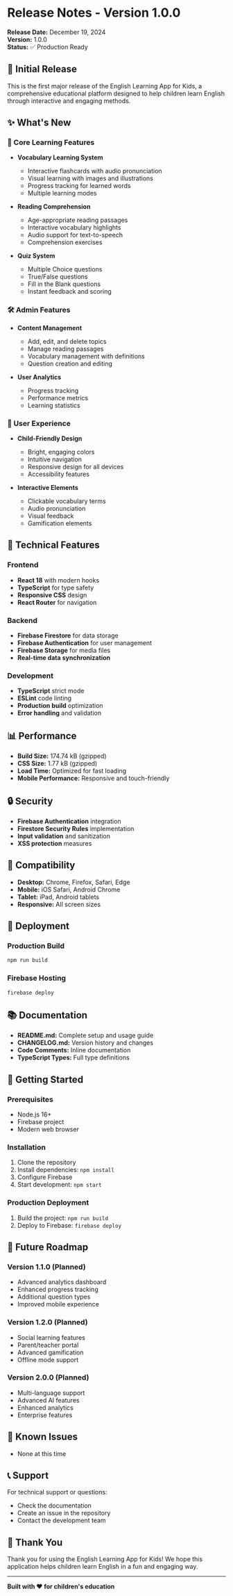 # Release Notes - Version 1.0.0

**Release Date:** December 19, 2024  
**Version:** 1.0.0  
**Status:** ✅ Production Ready

## 🎉 Initial Release

This is the first major release of the English Learning App for Kids, a comprehensive educational platform designed to help children learn English through interactive and engaging methods.

## ✨ What's New

### 🎯 Core Learning Features
- **Vocabulary Learning System**
  - Interactive flashcards with audio pronunciation
  - Visual learning with images and illustrations
  - Progress tracking for learned words
  - Multiple learning modes

- **Reading Comprehension**
  - Age-appropriate reading passages
  - Interactive vocabulary highlights
  - Audio support for text-to-speech
  - Comprehension exercises

- **Quiz System**
  - Multiple Choice questions
  - True/False questions
  - Fill in the Blank questions
  - Instant feedback and scoring

### 🛠️ Admin Features
- **Content Management**
  - Add, edit, and delete topics
  - Manage reading passages
  - Vocabulary management with definitions
  - Question creation and editing

- **User Analytics**
  - Progress tracking
  - Performance metrics
  - Learning statistics

### 🎨 User Experience
- **Child-Friendly Design**
  - Bright, engaging colors
  - Intuitive navigation
  - Responsive design for all devices
  - Accessibility features

- **Interactive Elements**
  - Clickable vocabulary terms
  - Audio pronunciation
  - Visual feedback
  - Gamification elements

## 🔧 Technical Features

### Frontend
- **React 18** with modern hooks
- **TypeScript** for type safety
- **Responsive CSS** design
- **React Router** for navigation

### Backend
- **Firebase Firestore** for data storage
- **Firebase Authentication** for user management
- **Firebase Storage** for media files
- **Real-time data synchronization**

### Development
- **TypeScript** strict mode
- **ESLint** code linting
- **Production build** optimization
- **Error handling** and validation

## 📊 Performance

- **Build Size:** 174.74 kB (gzipped)
- **CSS Size:** 1.77 kB (gzipped)
- **Load Time:** Optimized for fast loading
- **Mobile Performance:** Responsive and touch-friendly

## 🔒 Security

- **Firebase Authentication** integration
- **Firestore Security Rules** implementation
- **Input validation** and sanitization
- **XSS protection** measures

## 📱 Compatibility

- **Desktop:** Chrome, Firefox, Safari, Edge
- **Mobile:** iOS Safari, Android Chrome
- **Tablet:** iPad, Android tablets
- **Responsive:** All screen sizes

## 🚀 Deployment

### Production Build
```bash
npm run build
```

### Firebase Hosting
```bash
firebase deploy
```

## 📚 Documentation

- **README.md:** Complete setup and usage guide
- **CHANGELOG.md:** Version history and changes
- **Code Comments:** Inline documentation
- **TypeScript Types:** Full type definitions

## 🎯 Getting Started

### Prerequisites
- Node.js 16+
- Firebase project
- Modern web browser

### Installation
1. Clone the repository
2. Install dependencies: `npm install`
3. Configure Firebase
4. Start development: `npm start`

### Production Deployment
1. Build the project: `npm run build`
2. Deploy to Firebase: `firebase deploy`

## 🔮 Future Roadmap

### Version 1.1.0 (Planned)
- Advanced analytics dashboard
- Enhanced progress tracking
- Additional question types
- Improved mobile experience

### Version 1.2.0 (Planned)
- Social learning features
- Parent/teacher portal
- Advanced gamification
- Offline mode support

### Version 2.0.0 (Planned)
- Multi-language support
- Advanced AI features
- Enhanced analytics
- Enterprise features

## 🐛 Known Issues

- None at this time

## 📞 Support

For technical support or questions:
- Check the documentation
- Create an issue in the repository
- Contact the development team

## 🎉 Thank You

Thank you for using the English Learning App for Kids! We hope this application helps children learn English in a fun and engaging way.

---

**Built with ❤️ for children's education**
